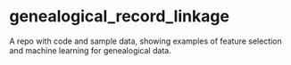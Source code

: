 # genealogical_record_linkage
A repo with code and sample data, showing examples of feature selection and machine learning for genealogical data.
